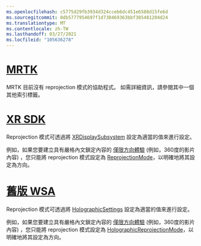 ```yaml
---
ms.openlocfilehash: c5775d29fb3934d324cceb6dc451e6588d15fe6d
ms.sourcegitcommit: 0db5777954697f1d738469363bbf385481204d24
ms.translationtype: MT
ms.contentlocale: zh-TW
ms.lasthandoff: 03/27/2021
ms.locfileid: "105636278"
---
```

# <a name="mrtk"></a>[MRTK](#tab/mrtk)
<!-- NEVER CHANGE THE ABOVE LINE! -->

MRTK 目前沒有 reprojection 模式的協助程式。 如需詳細資訊，請參閱其中一個其他索引標籤。

# <a name="xr-sdk"></a>[XR SDK](#tab/xr)
<!-- NEVER CHANGE THE ABOVE LINE! -->

Reprojection 模式可透過將 [XRDisplaySubsystem](https://docs.unity3d.com/ScriptReference/XR.XRDisplaySubsystem-reprojectionMode.html) 設定為適當的值來進行設定。

例如，如果您要建立具有嚴格內文鎖定內容的 [僅限方向體驗](../../../../design/coordinate-systems.md#building-an-orientation-only-or-seated-scale-experience) (例如，360度的影片內容) ，您只能將 reprojection 模式設定為 [ReprojectionMode](https://docs.unity3d.com/ScriptReference/XR.XRDisplaySubsystem.ReprojectionMode.html)，以明確地將其設定為方向。

# <a name="legacy-wsa"></a>[舊版 WSA](#tab/wsa)
<!-- NEVER CHANGE THE ABOVE LINE! -->

Reprojection 模式可透過將 [HolographicSettings](https://docs.unity3d.com/2018.4/Documentation/ScriptReference/XR.WSA.HolographicSettings.ReprojectionMode.html) 設定為適當的值來進行設定。

例如，如果您要建立具有嚴格內文鎖定內容的 [僅限方向體驗](../../../../design/coordinate-systems.md#building-an-orientation-only-or-seated-scale-experience) (例如，360度的影片內容) ，您只能將 reprojection 模式設定為 [HolographicReprojectionMode](https://docs.unity3d.com/2018.4/Documentation/ScriptReference/XR.WSA.HolographicSettings.HolographicReprojectionMode.html)，以明確地將其設定為方向。